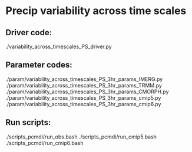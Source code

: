 # Precip variability across time scales

## Driver code:
./variability_across_timescales_PS_driver.py   

## Parameter codes:
./param/variability_across_timescales_PS_3hr_params_IMERG.py
./param/variability_across_timescales_PS_3hr_params_TRMM.py
./param/variability_across_timescales_PS_3hr_params_CMORPH.py
./param/variability_across_timescales_PS_3hr_params_cmip5.py
./param/variability_across_timescales_PS_3hr_params_cmip6.py

## Run scripts:
./scripts_pcmdi/run_obs.bash
./scripts_pcmdi/run_cmip5.bash
./scripts_pcmdi/run_cmip6.bash
